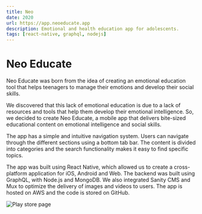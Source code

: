 ```yaml
---
title: Neo
date: 2020
url: https://app.neoeducate.app
description: Emotional and health education app for adolescents.
tags: [react-native, graphql, nodejs]
---
```


# Neo Educate

Neo Educate was born from the idea of ​​creating an emotional education tool that helps teenagers to manage their emotions and develop their social skills.

We discovered that this lack of emotional education is due to a lack of resources and tools that help them develop their emotional intelligence. So, we decided to create Neo Educate, a mobile app that delivers bite-sized educational content on emotional intelligence and social skills.

The app has a simple and intuitive navigation system. Users can navigate through the different sections using a bottom tab bar. The content is divided into categories and the search functionality makes it easy to find specific topics.

The app was built using React Native, which allowed us to create a cross-platform application for iOS, Android and Web. The backend was built using GraphQL, with Node.js and MongoDB. We also integrated Sanity CMS and Mux to optimize the delivery of images and videos to users. The app is hosted on AWS and the code is stored on GitHub.

![Play store page](../images/neo--screenshot_store.png)
